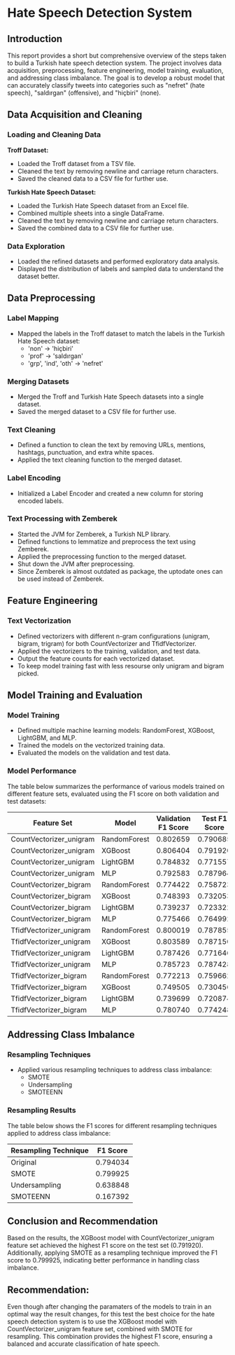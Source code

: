 # Hate Speech Detection System

## Introduction
This report provides a short but comprehensive overview of the steps taken to build a Turkish hate speech detection system. The project involves data acquisition, preprocessing, feature engineering, model training, evaluation, and addressing class imbalance. The goal is to develop a robust model that can accurately classify tweets into categories such as "nefret" (hate speech), "saldırgan" (offensive), and "hiçbiri" (none).

## Data Acquisition and Cleaning

### Loading and Cleaning Data
**Troff Dataset:**
- Loaded the Troff dataset from a TSV file.
- Cleaned the text by removing newline and carriage return characters.
- Saved the cleaned data to a CSV file for further use.

**Turkish Hate Speech Dataset:**
- Loaded the Turkish Hate Speech dataset from an Excel file.
- Combined multiple sheets into a single DataFrame.
- Cleaned the text by removing newline and carriage return characters.
- Saved the combined data to a CSV file for further use.

### Data Exploration
- Loaded the refined datasets and performed exploratory data analysis.
- Displayed the distribution of labels and sampled data to understand the dataset better.

## Data Preprocessing

### Label Mapping
- Mapped the labels in the Troff dataset to match the labels in the Turkish Hate Speech dataset:
  - 'non' -> 'hiçbiri'
  - 'prof' -> 'saldırgan'
  - 'grp', 'ind', 'oth' -> 'nefret'

### Merging Datasets
- Merged the Troff and Turkish Hate Speech datasets into a single dataset.
- Saved the merged dataset to a CSV file for further use.

### Text Cleaning
- Defined a function to clean the text by removing URLs, mentions, hashtags, punctuation, and extra white spaces.
- Applied the text cleaning function to the merged dataset.

### Label Encoding
- Initialized a Label Encoder and created a new column for storing encoded labels.

### Text Processing with Zemberek
- Started the JVM for Zemberek, a Turkish NLP library.
- Defined functions to lemmatize and preprocess the text using Zemberek.
- Applied the preprocessing function to the merged dataset.
- Shut down the JVM after preprocessing.
- Since Zemberek is almost outdated as package, the uptodate ones can be used instead of Zemberek. 

## Feature Engineering

### Text Vectorization
- Defined vectorizers with different n-gram configurations (unigram, bigram, trigram) for both CountVectorizer and TfidfVectorizer.
- Applied the vectorizers to the training, validation, and test data.
- Output the feature counts for each vectorized dataset.
- To keep model training fast with less resourse only unigram and bigram picked.

## Model Training and Evaluation

### Model Training
- Defined multiple machine learning models: RandomForest, XGBoost, LightGBM, and MLP.
- Trained the models on the vectorized training data.
- Evaluated the models on the validation and test data.

### Model Performance
The table below summarizes the performance of various models trained on different feature sets, evaluated using the F1 score on both validation and test datasets:

| Feature Set                | Model          | Validation F1 Score | Test F1 Score |
|----------------------------|----------------|----------------------|---------------|
| CountVectorizer_unigram    | RandomForest   | 0.802659             | 0.790685      |
| CountVectorizer_unigram    | XGBoost        | 0.806404             | 0.791920      |
| CountVectorizer_unigram    | LightGBM       | 0.784832             | 0.771557      |
| CountVectorizer_unigram    | MLP            | 0.792583             | 0.787964      |
| CountVectorizer_bigram     | RandomForest   | 0.774422             | 0.758723      |
| CountVectorizer_bigram     | XGBoost        | 0.748393             | 0.732053      |
| CountVectorizer_bigram     | LightGBM       | 0.739237             | 0.723322      |
| CountVectorizer_bigram     | MLP            | 0.775466             | 0.764992      |
| TfidfVectorizer_unigram    | RandomForest   | 0.800019             | 0.787855      |
| TfidfVectorizer_unigram    | XGBoost        | 0.803589             | 0.787150      |
| TfidfVectorizer_unigram    | LightGBM       | 0.787426             | 0.771646      |
| TfidfVectorizer_unigram    | MLP            | 0.785723             | 0.787428      |
| TfidfVectorizer_bigram     | RandomForest   | 0.772213             | 0.759662      |
| TfidfVectorizer_bigram     | XGBoost        | 0.749505             | 0.730456      |
| TfidfVectorizer_bigram     | LightGBM       | 0.739699             | 0.720874      |
| TfidfVectorizer_bigram     | MLP            | 0.780740             | 0.774248      |

## Addressing Class Imbalance

### Resampling Techniques
- Applied various resampling techniques to address class imbalance:
  - SMOTE
  - Undersampling
  - SMOTEENN

### Resampling Results
The table below shows the F1 scores for different resampling techniques applied to address class imbalance:

| Resampling Technique | F1 Score |
|----------------------|----------|
| Original             | 0.794034 |
| SMOTE                | 0.799925 |
| Undersampling        | 0.638848 |
| SMOTEENN             | 0.167392 |

## Conclusion and Recommendation
Based on the results, the XGBoost model with CountVectorizer_unigram feature set achieved the highest F1 score on the test set (0.791920). Additionally, applying SMOTE as a resampling technique improved the F1 score to 0.799925, indicating better performance in handling class imbalance.

## Recommendation: 
Even though after changing the paramaters of the models to train in an optimal way the result changes, for this test the best choice for the hate speech detection system is to use the XGBoost model with CountVectorizer_unigram feature set, combined with SMOTE for resampling. This combination provides the highest F1 score, ensuring a balanced and accurate classification of hate speech.

